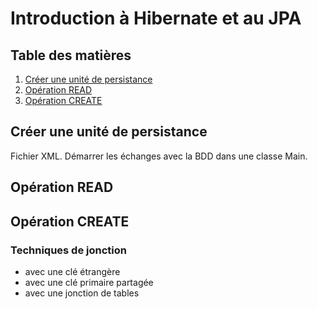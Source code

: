 # Introduction à Hibernate et au JPA

## Table des matières
1. [Créer une unité de persistance](#créer-une-unité-de-persistance)
2. [Opération READ](#opération-read)
3. [Opération CREATE](#opération-create)

## Créer une unité de persistance

Fichier XML.
Démarrer les échanges avec la BDD dans une classe Main.

## Opération READ

## Opération CREATE

### Techniques de jonction
* avec une clé étrangère
* avec une clé primaire partagée
* avec une jonction de tables
